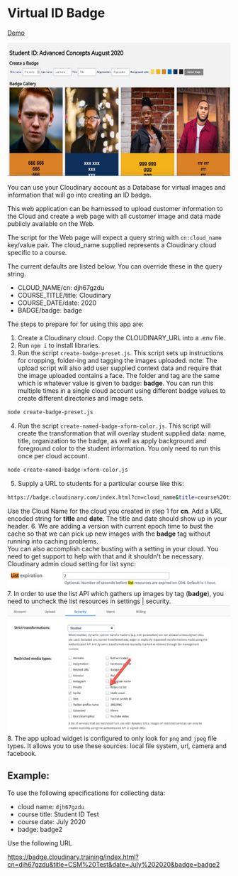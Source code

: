 # Virtual ID Badge

<a href="https://badge.cloudinary.training/index.html?cn=djh67gzdu&title=CSM%20Test&date=July%202020&badge=badge2" target="_blank">Demo</a>

<img src="./images/sample-student-set.jpg" alt="sample" height="300" width="700">

You can use your Cloudinary account as a Database for virtual images and information that will go into creating an ID badge.  

This web application can be harnessed to upload customer information to the Cloud and create a web page with all customer image and data made publicly available on the Web.

The script for the Web page will expect a query string with `cn:cloud_name` key/value pair.  The cloud_name supplied represents a Cloudinary cloud specific to a course.  

The current defaults are listed below.  You can override these in the query string.
- CLOUD_NAME/cn: djh67gzdu
- COURSE_TITLE/title: Cloudinary
- COURSE_DATE/date: 2020
- BADGE/badge: badge

The steps to prepare for for using this app are: 

1. Create a Cloudinary cloud.  Copy the CLOUDINARY_URL into a .env file.
2. Run `npm i` to install libraries.
3. Run the script `create-badge-preset.js`.  This script sets up instructions for cropping, folder-ing and tagging the images uploaded.  note: The upload script will also add user supplied context data and require that the image uploaded contains a face.  The folder and tag are the same which is whatever value is given to badge: **badge**.  You can run this multiple times in a single cloud account using different badge values to create different directories and image sets.
```bash
node create-badge-preset.js
```
4. Run the script `create-named-badge-xform-color.js`. This script will create the transformation that will overlay student supplied data: name, title, organization to the badge, as well as apply background and foreground color to the student information.  You only need to run this once per cloud account.
```bash
node create-named-badge-xform-color.js
```
5. Supply a URL to students for a particular course like this: 
```bash
https://badge.cloudinary.com/index.html?cn=cloud_name&title=course%20title&date=course%20date&badge=mybadge
```
Use the Cloud Name for the cloud you created in step 1 for **cn**.  Add a URL encoded string for **title** and **date**.  The title and date should show up in your header.
6. We are adding a version with current epoch time to bust the cache so that we can pick up new images with the **badge** tag without running into caching problems.  
You can also accomplish cache busting with a setting in your cloud.  You need to get support to help with that and it shouldn't be necessary. Cloudinary admin cloud setting for list sync: 
![list setting](./images/list-setting.jpg)
7. In order to use the list API which gathers up images by tag (**badge**), you need to uncheck the list resources in settings | security.
![Resource List](./images/uncheck-list-resources.jpg)
8. The app upload widget is configured to only look for `png` and `jpeg` file types.  It allows you to use these sources: local file system, url, camera and facebook.

## Example:
To use the following specifications for collecting data:
- cloud name: `djh67gzdu`
- course title: Student ID Test
- course date: July 2020
- badge: badge2

Use the following URL

https://badge.cloudinary.training/index.html?cn=djh67gzdu&title=CSM%20Test&date=July%202020&badge=badge2




